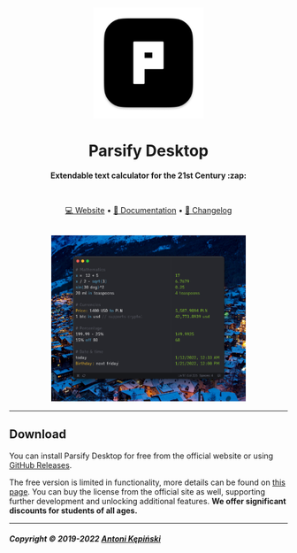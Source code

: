 <div align="center">
	<br>
	<br>
	<a href="https://parsify.app">
		<img src="icon.png" width="200" height="200">
	</a>
	<h1>Parsify Desktop</h1>
	<p>
		<b>Extendable text calculator for the 21st Century :zap:</b>
	</p>
	<br>
	<p>
		<a href="https://parsify.app">💻 Website</a>
		•
		<a href="https://parsify.app">📄 Documentation</a>
		•
		<a href="https://parsify.app">📝 Changelog</a>
	</p>
	<br>
	<img src="screenshot.png" width="70%">
</div>

---

## Download

You can install Parsify Desktop for free from the official website or using [GitHub Releases](https://github.com/parsify-dev/desktop/releases).

The free version is limited in functionality, more details can be found on [this page](https://docs.parsify.app/miscellaneous/free-vs-activated). You can buy the license from the official site as well, supporting further development and unlocking additional features. **We offer significant discounts for students of all  ages.**

---

##### Copyright © 2019-2022 [Antoni Kępiński](https://www.kepinski.ch)
